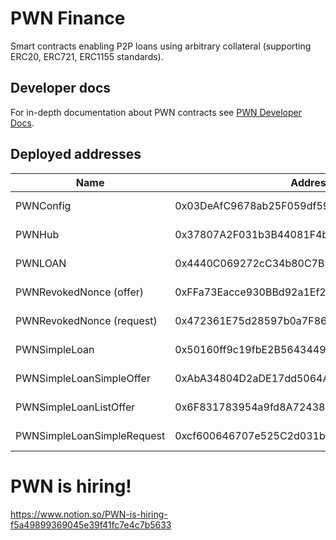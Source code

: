 # PWN Finance
Smart contracts enabling P2P loans using arbitrary collateral (supporting ERC20, ERC721, ERC1155 standards).

## Developer docs
For in-depth documentation about PWN contracts see [PWN Developer Docs](https://dev-docs.pwn.xyz/).

## Deployed addresses
| Name | Address | Mainnets | Testnets |
| --- | --- | --- | --- |
| PWNConfig | 0x03DeAfC9678ab25F059df59Be3B20875018e1d46 | [Polygon](https://polygonscan.com/address/0x03DeAfC9678ab25F059df59Be3B20875018e1d46) | [Goerli](https://goerli.etherscan.io/address/0x03DeAfC9678ab25F059df59Be3B20875018e1d46) [Mumbai](https://mumbai.polygonscan.com/address/0x03DeAfC9678ab25F059df59Be3B20875018e1d46)
| PWNHub | 0x37807A2F031b3B44081F4b21500E5D70EbaDAdd5 | [Polygon](https://polygonscan.com/address/0x37807A2F031b3B44081F4b21500E5D70EbaDAdd5) | [Goerli](https://goerli.etherscan.io/address/0x37807A2F031b3B44081F4b21500E5D70EbaDAdd5) [Mumbai](https://mumbai.polygonscan.com/address/0x37807A2F031b3B44081F4b21500E5D70EbaDAdd5)
| PWNLOAN | 0x4440C069272cC34b80C7B11bEE657D0349Ba9C23 | [Polygon](https://polygonscan.com/address/0x4440C069272cC34b80C7B11bEE657D0349Ba9C23) | [Goerli](https://goerli.etherscan.io/address/0x4440C069272cC34b80C7B11bEE657D0349Ba9C23) [Mumbai](https://mumbai.polygonscan.com/address/0x4440C069272cC34b80C7B11bEE657D0349Ba9C23)
| PWNRevokedNonce (offer) | 0xFFa73Eacce930BBd92a1Ef218400cBd1036c437e | [Polygon](https://polygonscan.com/address/0xFFa73Eacce930BBd92a1Ef218400cBd1036c437e) | [Goerli](https://goerli.etherscan.io/address/0xFFa73Eacce930BBd92a1Ef218400cBd1036c437e) [Mumbai](https://mumbai.polygonscan.com/address/0xFFa73Eacce930BBd92a1Ef218400cBd1036c437e)
| PWNRevokedNonce (request) | 0x472361E75d28597b0a7F86146fbB4a86f173d10D | [Polygon](https://polygonscan.com/address/0x472361E75d28597b0a7F86146fbB4a86f173d10D) | [Goerli](https://goerli.etherscan.io/address/0x472361E75d28597b0a7F86146fbB4a86f173d10D) [Mumbai](https://mumbai.polygonscan.com/address/0x472361E75d28597b0a7F86146fbB4a86f173d10D)
| PWNSimpleLoan | 0x50160ff9c19fbE2B5643449e1A321cAc15af2b2C | [Polygon](https://polygonscan.com/address/0x50160ff9c19fbE2B5643449e1A321cAc15af2b2C) | [Goerli](https://goerli.etherscan.io/address/0x50160ff9c19fbE2B5643449e1A321cAc15af2b2C) [Mumbai](https://mumbai.polygonscan.com/address/0x50160ff9c19fbE2B5643449e1A321cAc15af2b2C)
| PWNSimpleLoanSimpleOffer | 0xAbA34804D2aDE17dd5064Ac7183e7929E4F940BD | [Polygon](https://polygonscan.com/address/0xAbA34804D2aDE17dd5064Ac7183e7929E4F940BD) | [Goerli](https://goerli.etherscan.io/address/0xAbA34804D2aDE17dd5064Ac7183e7929E4F940BD) [Mumbai](https://mumbai.polygonscan.com/address/0xAbA34804D2aDE17dd5064Ac7183e7929E4F940BD)
| PWNSimpleLoanListOffer | 0x6F831783954a9fd8A7243814841F43A2E2C9Ec15 | [Polygon](https://polygonscan.com/address/0x6F831783954a9fd8A7243814841F43A2E2C9Ec15) | [Goerli](https://goerli.etherscan.io/address/0x6F831783954a9fd8A7243814841F43A2E2C9Ec15) [Mumbai](https://mumbai.polygonscan.com/address/0x6F831783954a9fd8A7243814841F43A2E2C9Ec15)
| PWNSimpleLoanSimpleRequest | 0xcf600646707e525C2d031b9d1ab3C28b0fF97096 | [Polygon](https://polygonscan.com/address/0xcf600646707e525C2d031b9d1ab3C28b0fF97096) | [Goerli](https://goerli.etherscan.io/address/0xcf600646707e525C2d031b9d1ab3C28b0fF97096) [Mumbai](https://mumbai.polygonscan.com/address/0xcf600646707e525C2d031b9d1ab3C28b0fF97096)


# PWN is hiring!
https://www.notion.so/PWN-is-hiring-f5a49899369045e39f41fc7e4c7b5633
